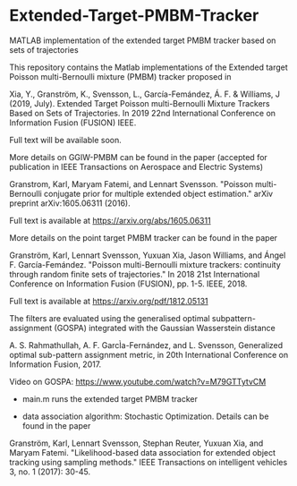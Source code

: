 # Extended-Target-PMBM-Tracker
MATLAB implementation of the extended target PMBM tracker based on sets of trajectories

This repository contains the Matlab implementations of the Extended target Poisson multi-Bernoulli mixture (PMBM) tracker proposed in 

Xia, Y., Granström, K., Svensson, L., García-Femández, Á. F. & Williams, J (2019, July). Extended Target Poisson multi-Bernoulli Mixture Trackers Based on Sets of Trajectories. In 2019 22nd International Conference on Information Fusion (FUSION) IEEE.

Full text will be available soon.

More details on GGIW-PMBM can be found in the paper (accepted for publication in IEEE Transactions on Aerospace and Electric Systems)

Granstrom, Karl, Maryam Fatemi, and Lennart Svensson. "Poisson multi-Bernoulli conjugate prior for multiple extended object estimation." arXiv preprint arXiv:1605.06311 (2016).

Full text is available at https://arxiv.org/abs/1605.06311

More details on the point target PMBM tracker can be found in the paper 

Granström, Karl, Lennart Svensson, Yuxuan Xia, Jason Williams, and Ángel F. García-Femández. "Poisson multi-Bernoulli mixture trackers: continuity through random finite sets of trajectories." In 2018 21st International Conference on Information Fusion (FUSION), pp. 1-5. IEEE, 2018.

Full text is available at https://arxiv.org/pdf/1812.05131


The filters are evaluated using the generalised optimal subpattern-assignment (GOSPA) integrated with the Gaussian Wasserstein distance

A. S. Rahmathullah, A. F. GarcÌa-Fernández, and L. Svensson, Generalized optimal sub-pattern assignment metric, in 20th International
Conference on Information Fusion, 2017.

Video on GOSPA: https://www.youtube.com/watch?v=M79GTTytvCM


- main.m runs the extended target PMBM tracker

- data association algorithm: Stochastic Optimization. Details can be found in the paper

Granström, Karl, Lennart Svensson, Stephan Reuter, Yuxuan Xia, and Maryam Fatemi. "Likelihood-based data association for extended object tracking using sampling methods." IEEE Transactions on intelligent vehicles 3, no. 1 (2017): 30-45.

